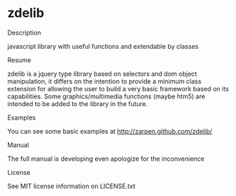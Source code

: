 zdelib
======

Description

javascript library with useful functions and extendable by classes

Resume

zdelib is a jquery type library based on selectors and dom object manipulation, it differs on
the intention to provide a minimum class extension for allowing the user to build a very basic framework
based on its capabilities. Some graphics/multimedia functions (maybe htm5) are intended to be added to the
library in the future.

Examples

You can see some basic examples at http://zarpen.github.com/zdelib/

Manual

The full manual is developing even apologize for the inconvenience

License

See MIT license information on LICENSE.txt